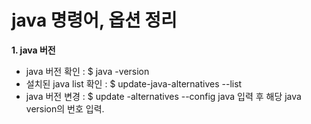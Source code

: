 **java 명령어, 옵션 정리**
===

**1. java 버전**
- java 버전 확인 : $ java -version
- 설치된 java list 확인 : $ update-java-alternatives --list
- java 버전 변경 : $ update -alternatives --config java 입력 후 해당 java version의 번호 입력.
